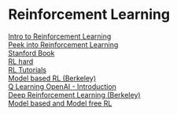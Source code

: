 # Reinforcement Learning

<a href="https://lilianweng.github.io/posts/2018-02-19-rl-overview/"> Intro to Reinforcement Learning </a> <br>
<a href="https://lilianweng.github.io/posts/2018-02-19-rl-overview/"> Peek into Reinforcement Learning </a> <br>
<a href="https://web.stanford.edu/class/psych209/Readings/SuttonBartoIPRLBook2ndEd.pdf"> Stanford Book </a><br>
<a href="https://www.alexirpan.com/2018/02/14/rl-hard.html"> RL hard </a><br>
<a href="https://www.guru99.com/reinforcement-learning-tutorial.html#6"> RL Tutorials</a><br>
<a href="https://bair.berkeley.edu/blog/2019/12/12/mbpo/"> Model based RL (Berkeley) </a><br>
<a href="https://www.simplilearn.com/tutorials/machine-learning-tutorial/what-is-q-learning"> Q Learning </a>
<a href="https://spinningup.openai.com/en/latest/user/introduction.html"> OpenAI - Introduction</a><br>
<a href="http://rail.eecs.berkeley.edu/deeprlcourse/"> Deep Reinforcement Learning (Berkeley) </a><br>
<a href="https://neptune.ai/blog/model-based-and-model-free-reinforcement-learning-pytennis-case-study"> Model based and Model free RL </a><br>

                                                                             
